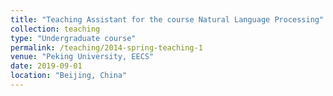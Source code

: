 ```yaml
---
title: "Teaching Assistant for the course Natural Language Processing"
collection: teaching
type: "Undergraduate course"
permalink: /teaching/2014-spring-teaching-1
venue: "Peking University, EECS"
date: 2019-09-01
location: "Beijing, China"
---
```


<!-- Natural Language Processing
======
TA of Natural language processing course for undergraduate, Peking University, EECS, 2019-2020 -->
